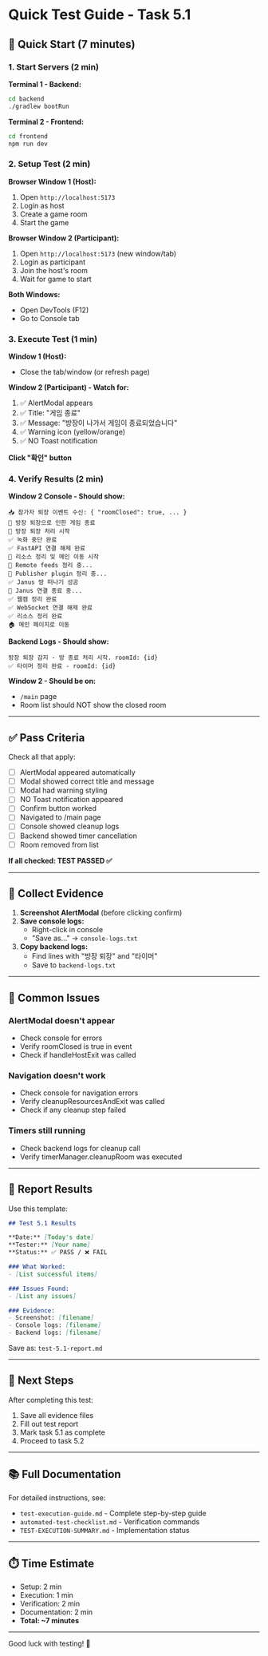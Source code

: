 # Quick Test Guide - Task 5.1

## 🚀 Quick Start (7 minutes)

### 1. Start Servers (2 min)

**Terminal 1 - Backend:**
```bash
cd backend
./gradlew bootRun
```

**Terminal 2 - Frontend:**
```bash
cd frontend
npm run dev
```

### 2. Setup Test (2 min)

**Browser Window 1 (Host):**
1. Open `http://localhost:5173`
2. Login as host
3. Create a game room
4. Start the game

**Browser Window 2 (Participant):**
1. Open `http://localhost:5173` (new window/tab)
2. Login as participant
3. Join the host's room
4. Wait for game to start

**Both Windows:**
- Open DevTools (F12)
- Go to Console tab

### 3. Execute Test (1 min)

**Window 1 (Host):**
- Close the tab/window (or refresh page)

**Window 2 (Participant) - Watch for:**
1. ✅ AlertModal appears
2. ✅ Title: "게임 종료"
3. ✅ Message: "방장이 나가서 게임이 종료되었습니다"
4. ✅ Warning icon (yellow/orange)
5. ✅ NO Toast notification

**Click "확인" button**

### 4. Verify Results (2 min)

**Window 2 Console - Should show:**
```
📥 참가자 퇴장 이벤트 수신: { "roomClosed": true, ... }
🚪 방장 퇴장으로 인한 게임 종료
🚨 방장 퇴장 처리 시작
✅ 녹화 중단 완료
✅ FastAPI 연결 해제 완료
🧹 리소스 정리 및 메인 이동 시작
🔌 Remote feeds 정리 중...
🔌 Publisher plugin 정리 중...
✅ Janus 방 떠나기 성공
🔌 Janus 연결 종료 중...
✅ 웹캠 정리 완료
✅ WebSocket 연결 해제 완료
✅ 리소스 정리 완료
🏠 메인 페이지로 이동
```

**Backend Logs - Should show:**
```
방장 퇴장 감지 - 방 종료 처리 시작. roomId: {id}
✅ 타이머 정리 완료 - roomId: {id}
```

**Window 2 - Should be on:**
- `/main` page
- Room list should NOT show the closed room

---

## ✅ Pass Criteria

Check all that apply:

- [ ] AlertModal appeared automatically
- [ ] Modal showed correct title and message
- [ ] Modal had warning styling
- [ ] NO Toast notification appeared
- [ ] Confirm button worked
- [ ] Navigated to /main page
- [ ] Console showed cleanup logs
- [ ] Backend showed timer cancellation
- [ ] Room removed from list

**If all checked: TEST PASSED ✅**

---

## 📸 Collect Evidence

1. **Screenshot AlertModal** (before clicking confirm)
2. **Save console logs:**
   - Right-click in console
   - "Save as..." → `console-logs.txt`
3. **Copy backend logs:**
   - Find lines with "방장 퇴장" and "타이머"
   - Save to `backend-logs.txt`

---

## 🐛 Common Issues

### AlertModal doesn't appear
- Check console for errors
- Verify roomClosed is true in event
- Check if handleHostExit was called

### Navigation doesn't work
- Check console for navigation errors
- Verify cleanupResourcesAndExit was called
- Check if any cleanup step failed

### Timers still running
- Check backend logs for cleanup call
- Verify timerManager.cleanupRoom was executed

---

## 📝 Report Results

Use this template:

```markdown
## Test 5.1 Results

**Date:** [Today's date]
**Tester:** [Your name]
**Status:** ✅ PASS / ❌ FAIL

### What Worked:
- [List successful items]

### Issues Found:
- [List any issues]

### Evidence:
- Screenshot: [filename]
- Console logs: [filename]
- Backend logs: [filename]
```

Save as: `test-5.1-report.md`

---

## 🎯 Next Steps

After completing this test:

1. Save all evidence files
2. Fill out test report
3. Mark task 5.1 as complete
4. Proceed to task 5.2

---

## 📚 Full Documentation

For detailed instructions, see:
- `test-execution-guide.md` - Complete step-by-step guide
- `automated-test-checklist.md` - Verification commands
- `TEST-EXECUTION-SUMMARY.md` - Implementation status

---

## ⏱️ Time Estimate

- Setup: 2 min
- Execution: 1 min
- Verification: 2 min
- Documentation: 2 min
- **Total: ~7 minutes**

---

Good luck with testing! 🚀
